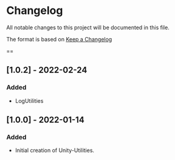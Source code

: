 # Changelog
All notable changes to this project will be documented in this file.

The format is based on [Keep a Changelog](https://keepachangelog.com/en/1.0.0/)

==

## [1.0.2] - 2022-02-24
### Added
- LogUtilities

## [1.0.0] - 2022-01-14
### Added
- Initial creation of Unity-Utilities.